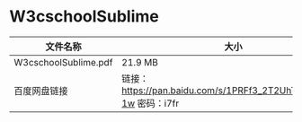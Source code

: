 # W3cschoolSublime

| 文件名称                          | 大小                                                         |      |      |      |
| --------------------------------- | ------------------------------------------------------------ | ---- | ---- | ---- |
| W3cschoolSublime.pdf              | 21.9 MB                                                      |      |      |      |
| 百度网盘链接                      | 链接：https://pan.baidu.com/s/1PRFf3_2T2UhTeBMN91g-1w 密码：i7fr |      |      |      |
